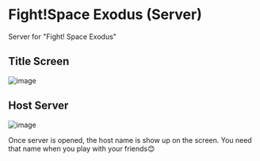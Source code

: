 # Fight!Space Exodus (Server)
Server for "Fight! Space Exodus"

## Title Screen
![image](https://user-images.githubusercontent.com/35864541/116775792-d5096880-aa19-11eb-8568-03bc07a20424.png)

## Host Server
![image](https://user-images.githubusercontent.com/35864541/116775811-fc603580-aa19-11eb-85c5-ee80d9676195.png)

Once server is opened, the host name is show up on the screen. You need that name when you play with your friends😊


